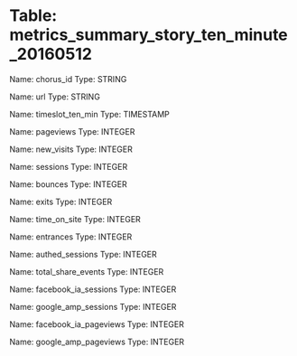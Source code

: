 Table: metrics_summary_story_ten_minute_20160512
================================================

Name: chorus_id
Type: STRING

Name: url
Type: STRING

Name: timeslot_ten_min
Type: TIMESTAMP

Name: pageviews
Type: INTEGER

Name: new_visits
Type: INTEGER

Name: sessions
Type: INTEGER

Name: bounces
Type: INTEGER

Name: exits
Type: INTEGER

Name: time_on_site
Type: INTEGER

Name: entrances
Type: INTEGER

Name: authed_sessions
Type: INTEGER

Name: total_share_events
Type: INTEGER

Name: facebook_ia_sessions
Type: INTEGER

Name: google_amp_sessions
Type: INTEGER

Name: facebook_ia_pageviews
Type: INTEGER

Name: google_amp_pageviews
Type: INTEGER

